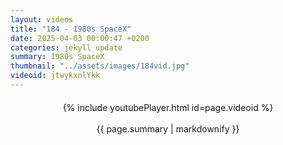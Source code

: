 ```yaml
---
layout: videos
title: "184 - 1980s SpaceX"
date: 2025-04-03 00:00:47 +0200
categories: jekyll update
summary: 1980s SpaceX
thumbnail: "../assets/images/184vid.jpg"
videoid: jtwykxnlYkk
---
```


<div style="text-align: center; margin-top: 20px;">
  {% include youtubePlayer.html id=page.videoid %}
  <p style="margin-top: 15px; font-size: 1.2em; color: #333;">
    <p>{{ page.summary | markdownify }}</p>
  </p>
</div>
